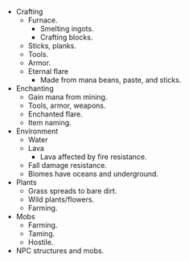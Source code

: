 * Crafting
  * Furnace.
    * Smelting ingots.
    * Crafting blocks.
  * Sticks, planks.
  * Tools.
  * Armor.
  * Eternal flare
    * Made from mana beans, paste, and sticks.
* Enchanting
  * Gain mana from mining.
  * Tools, armor, weapons.
  * Enchanted flare.
  * Item naming.
* Environment
  * Water
  * Lava
    * Lava affected by fire resistance.
  * Fall damage resistance.
  * Biomes have oceans and underground.
* Plants
  * Grass spreads to bare dirt.
  * Wild plants/flowers.
  * Farming.
* Mobs
  * Farming.
  * Taming.
  * Hostile.
* NPC structures and mobs.
